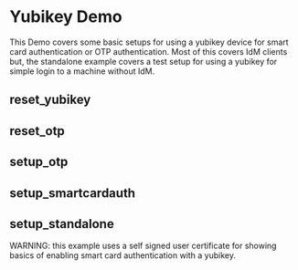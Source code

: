Yubikey Demo
============

This Demo covers some basic setups for using a yubikey device for 
smart card authentication or OTP authentication.  Most of this covers
IdM clients but, the standalone example covers a test setup for
using a yubikey for simple login to a machine without IdM.

reset_yubikey
-------------

reset_otp
---------

setup_otp
---------

setup_smartcardauth
-------------------

setup_standalone
----------------
WARNING: this example uses a self signed user certificate for showing 
basics of enabling smart card authentication with a yubikey.

